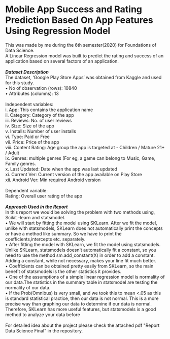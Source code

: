 # Mobile App Success and Rating Prediction Based On App Features Using Regression Model 
This was made by me during the 6th semester(2020) for Foundations of Data Science.<br>
A Linear Regression model was built to predict the rating and success of an application based on several factors of an application.<br><br>
***Dataset Description***<br>
The dataset, ‘Google Play Store Apps’ was obtained from Kaggle and used for this
study.<br>
• No of observation (rows): 10840<br>
• Attributes (columns): 13<br><br>
Independent variables:<br>
i. App: This contains the application name<br>
ii. Category: Category of the app<br>
iii. Reviews: No. of user reviews<br>
iv. Size: Size of the app<br>
v. Installs: Number of user installs<br>
vi. Type: Paid or Free<br>
vii. Price: Price of the app<br>
viii. Content Rating: Age group the app is targeted at - Children / Mature 21+ /
Adult<br>
ix. Genres: multiple genres (For eg, a game can belong to Music, Game, Family
genres.<br>
x. Last Updated: Date when the app was last updated<br>
xi. Current Ver: Current version of the app available on Play Store<br>
xii. Android Ver: Min required Android version<br><br>
Dependent variable:<br>
Rating: Overall user rating of the app<br><br>
***Approach Used in the Report***<br>
In this report we would be solving the problem with two methods using, Scikit -learn
and statsmodel.<br>
• We will start by fitting the model using SKLearn. After we fit the model, unlike
with statsmodels, SKLearn does not automatically print the concepts or have
a method like summary. So we have to print the coefficients,intercepts etc.
separately.<br>
• After fitting the model with SKLearn, we fit the model using statsmodels.
Unlike SKLearn, statsmodels doesn’t automatically fit a constant, so you need 
to use the method sm.add_constant(X) in order to add a constant. Adding a
constant, while not necessary, makes your line fit much better.<br>
• Coefficients can be obtained pretty easily from SKLearn, so the main benefit
of statsmodels is the other statistics it provides.<br>
• One of the assumptions of a simple linear regression model is normality of our
data.The statistics in the summary table in statsmodel are testing the
normality of our data.<br>
• If the Prob(Omnibus) is very small, and we took this to mean <.05 as this is
standard statistical practice, then our data is not normal. This is a more
precise way than graphing our data to determine if our data is normal.
Therefore, SKLearn has more useful features, but statsmodels is a good method to
analyze your data before<br><br>
For detailed idea about the project please check the attached pdf "Report Data Science Final" in the repository.
